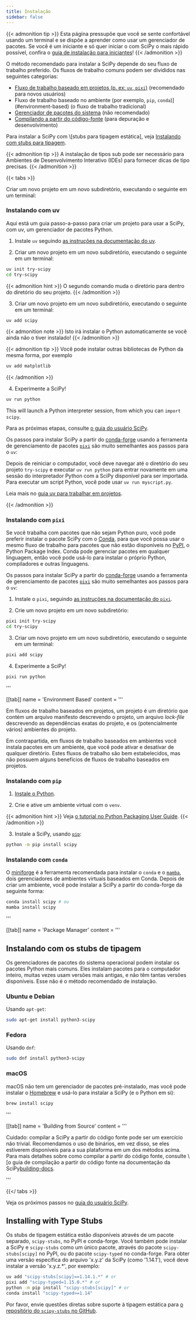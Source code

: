 ```yaml
---
title: Instalação
sidebar: false
---
```


{{< admonition tip >}}
Esta página pressupõe que você se sente confortável usando um terminal e se dispõe a aprender como usar um gerenciador de pacotes. Se você é um iniciante e só quer iniciar o
com SciPy o mais rápido possível, confira o
[guia de instalação para iniciantes](./beginner-install.md)!
{{< /admonition >}}

O método recomendado para instalar a SciPy depende do seu fluxo de trabalho preferido.
Os fluxos de trabalho comuns podem ser divididos nas seguintes categorias:

- [Fluxo de trabalho baseado em projetos (p. ex: `uv`, `pixi`)](#project-based) (recomendado para novos usuários)
- Fluxo de trabalho baseado no ambiente (por exemplo, `pip`, `conda`)](#environment-based) (o fluxo de trabalho tradicional)
- [Gerenciador de pacotes do sistema](#system-package-managers) (não recomendado)
- [Compilando a partir do código-fonte](#building-from-source) (para depuração e desenvolvimento)

Para instalar a SciPy com \\[stubs para tipagem estática],
veja [Instalando com stubs para tipagem](#type-stubs).

[static type stubs]: https://typing.readthedocs.io/en/latest/guides/libraries.html

{{< admonition tip >}}
A instalação de tipos sub pode ser necessário para
Ambientes de Desenvolvimento Interativo (IDEs) para fornecer dicas de tipo precisas.
{{< /admonition >}}

{{< tabs >}}

Criar um novo projeto em um novo subdiretório, executando o seguinte em um terminal:

### Instalando com uv

Aqui está um guia passo-a-passo para criar um projeto para usar a SciPy, com uv,
um gerenciador de pacotes Python.

1. Instale `uv` seguindo [as instruções na documentação do uv](https://docs.astral.sh/uv/getting-started/installation/).

2. Criar um novo projeto em um novo subdiretório, executando o seguinte em um terminal:

```bash
uv init try-scipy
cd try-scipy
```

{{< admonition hint >}}
O segundo comando muda o diretório para dentro do diretório do seu projeto.
{{< /admonition >}}

3. Criar um novo projeto em um novo subdiretório, executando o seguinte em um terminal:

```bash
uv add scipy
```

{{< admonition note >}}
Isto irá instalar o Python automaticamente se você ainda não o tiver instalado!
{{< /admonition >}}

{{< admonition tip >}}
Você pode instalar outras bibliotecas de Python da mesma forma, por exemplo

```bash
uv add matplotlib
```

{{< /admonition >}}

4. Experimente a SciPy!

```bash
uv run python
```

This will launch a Python interpreter session, from which you can `import scipy`.

<!-- prettier-ignore-end -->

Para as próximas etapas, consulte [o guia do usuário SciPy][scipy-user-guide].

[scipy-user-guide]: https://docs.conda.io/projects/conda/en/latest/index.html

Os passos para instalar SciPy a partir do [conda-forge] usando a ferramenta
de gerenciamento de pacotes [`pixi`] são muito semelhantes aos passos para o `uv`:

Depois de reiniciar o computador, você deve navegar até o diretório do seu projeto `try-scipy`
e executar `uv run python` para entrar novamente em uma sessão do interpretador Python
com a SciPy disponível para ser importada.
Para executar um script Python, você pode usar `uv run myscript.py`.

Leia mais no [guia uv para trabalhar em projetos][uv-projects].

[uv-projects]: https://docs.astral.sh/uv/guides/projects/

{{< /admonition >}}

### Instalando com `pixi`

Se você trabalha com pacotes que não sejam Python puro, você pode preferir instalar o pacote SciPy com o [Conda], para que você possa usar o mesmo fluxo de trabalho para pacotes que
não estão disponíveis no [PyPI](https://pypi.org/), o Python Package Index.
Conda pode gerenciar pacotes em qualquer linguagem, então você pode usá-lo para instalar o próprio Python, compiladores e outras linguagens.

[Conda]: https://docs.conda.io/projects/conda/en/latest/index.html

Os passos para instalar SciPy a partir do [conda-forge] usando a ferramenta
de gerenciamento de pacotes [`pixi`] são muito semelhantes aos passos para o `uv`:

[conda-forge]: https://conda-forge.org/
[`pixi`]: https://pixi.sh/latest/

1. Instale o `pixi`, seguindo [as instruções na documentação do `pixi`][install-pixi].

[install-pixi]: https://pixi.sh/latest/

2. Crie um novo projeto em um novo subdiretório:

```bash
pixi init try-scipy
cd try-scipy
```

3. Criar um novo projeto em um novo subdiretório, executando o seguinte em um terminal:

```bash
pixi add scipy
```

4. Experimente a SciPy!

```bash
pixi run python
```

'''

[[tab]]
name = 'Environment Based'
content = ''' <a name="environment-based"></a>

Em fluxos de trabalho baseados em projetos, um projeto é um diretório que contém um arquivo manifesto descrevendo o projeto, um arquivo <i>lock-file</i> descrevendo as dependências exatas do projeto, e os (potencialmente vários) ambientes do projeto.

Em contrapartida, em fluxos de trabalho baseados em ambientes você instala pacotes em um ambiente, que você pode ativar e desativar de qualquer diretório.
Estes fluxos de trabalho são bem estabelecidos, mas não possuem alguns benefícios de fluxos de trabalho baseados em projetos.

### Instalando com `pip`

<!-- prettier-ignore-start -->

1. [Instale o Python](https://www.python.org/downloads/).

2. Crie e ative um ambiente virtual com o `venv`.

{{< admonition hint >}}
Veja [o tutorial no Python Packaging User Guide](https://packaging.python.org/en/latest/tutorials/installing-packages/#creating-virtual-environments).
{{< /admonition >}}

3. Instale a SciPy, usando [`pip`]:

```bash
python -m pip install scipy
```

<!-- prettier-ignore-end -->

[`pip`]: https://pip.pypa.io/en/stable/getting-started/

### Instalando com `conda`

O [miniforge] é a ferramenta recomendada para instalar o `conda` e o [`mamba`],
dois gerenciadores de ambientes virtuais baseados em Conda.
Depois de criar um ambiente, você pode instalar a SciPy a partir do conda-forge da seguinte forma:

```bash
conda install scipy # ou
mamba install scipy
```

[Miniforge]: https://conda-forge.org/download/

[`mamba`]: https://mamba.readthedocs.io/en/latest/

'''

[[tab]]
name = 'Package Manager'
content = ''' <a name="system-package-managers"></a>

## Instalando com os stubs de tipagem

Os gerenciadores de pacotes do sistema operacional podem instalar os pacotes Python mais comuns.
Eles instalam pacotes para o computador inteiro, muitas vezes usam versões mais antigas,
e não têm tantas versões disponíveis. Esse não é o método recomendado de instalação.

### Ubuntu e Debian

Usando `apt-get`:

```bash
sudo apt-get install python3-scipy
```

### Fedora

Usando `dnf`:

```bash
sudo dnf install python3-scipy
```

### macOS

macOS não tem um gerenciador de pacotes pré-instalado, mas você pode instalar o
[Homebrew](https://brew.sh/) e usá-lo para instalar a SciPy (e o Python em si):

```bash
brew install scipy
```

'''

[[tab]]
name = 'Building from Source'
content = ''' <a name="building-from-source"></a>

Cuidado: compilar a SciPy a partir do código fonte pode ser um exercício não trivial. Recomendamos o uso de binários, em vez disso, se eles estiverem disponíveis para a sua plataforma em um dos métodos acima.
Para mais detalhes sobre como compilar a partir do código fonte, consulte
\\[o guia de compilação a partir do código fonte na documentação da SciPy[building-docs].

[building-docs]: https://scipy.github.io/devdocs/building/index.html

'''

{{</ tabs >}}

Veja os próximos passos no [guia do usuário SciPy](https://docs.scipy.org/doc/scipy/tutorial/).

<a name="type-stubs"></a>

## Installing with Type Stubs

Os stubs de tipagem estática estão disponíveis através de um pacote separado, `scipy-stubs`, no PyPI e conda-forge.
Você também pode instalar a SciPy e `scipy-stubs` como um único pacote,
através do pacote `scipy-stubs[scipy]` no PyPI, ou do pacote `scipy-typed`
no conda-forge.
Para obter uma versão específica do arquivo 'x.y.z' da SciPy (como '1.14.1'),
você deve instalar a versão 'x.y.z.\*', por exemplo:

```bash
uv add "scipy-stubs[scipy]==1.14.1.*" # or
pixi add "scipy-typed=1.15.0.*" # or
python -m pip install "scipy-stubs[scipy]" # or
conda install "scipy-typed>=1.14"
```

Por favor, envie questões diretas sobre suporte à tipagem estática para
[o repositório do `scipy-stubs` no GitHub](https://github.com/jorenham/scipy-stubs).

